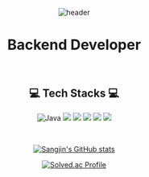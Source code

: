 
<div align="center">
   
![header](https://capsule-render.vercel.app/api?type=waving&color=auto&height=300&section=header&text=Sangjin%20Yoon&fontSize=90&animation=fadeIn&fontAlignY=38&descAlignY=51&descAlign=62)




# Backend Developer 


<br/>
    
## 💻 Tech Stacks 💻

![Java](https://img.shields.io/badge/Java-007396.svg?&style=for-the-badge&logo=Java&logoColor=white)
<img src="https://img.shields.io/badge/Python-3776AB?style=for-the-badge&logo=Python&logoColor=white">
<img src="https://img.shields.io/badge/JavaScript-F7DF1E?style=for-the-badge&logo=JavaScript&logoColor=white">
<img src="https://img.shields.io/badge/Spring-6DB33F?style=for-the-badge&logo=Spring&logoColor=white">
<img src="https://img.shields.io/badge/MySQL-4479A1?style=for-the-badge&logo=MySQL&logoColor=white">
<img src="https://img.shields.io/badge/Amazon AWS-232F3E?style=for-the-badge&logo=Amazon AWS&logoColor=white">

<br/>
    

[![Sangjin's GitHub stats](https://github-readme-stats.vercel.app/api?username=tkdwls4453)](https://github.com/anuraghazra/github-readme-stats)

[![Solved.ac Profile](http://mazassumnida.wtf/api/v2/generate_badge?boj=tkdwls4453)](https://solved.ac/tkdwls4453/)
   
